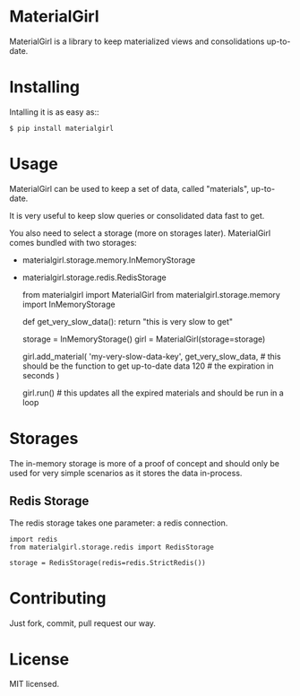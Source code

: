 MaterialGirl
============

MaterialGirl is a library to keep materialized views and consolidations up-to-date.

Installing
==========

Intalling it is as easy as::

    $ pip install materialgirl

Usage
=====

MaterialGirl can be used to keep a set of data, called "materials", up-to-date.

It is very useful to keep slow queries or consolidated data fast to get.

You also need to select a storage (more on storages later). MaterialGirl comes bundled with two storages:

* materialgirl.storage.memory.InMemoryStorage
* materialgirl.storage.redis.RedisStorage


    from materialgirl import MaterialGirl
    from materialgirl.storage.memory import InMemoryStorage

    def get_very_slow_data():
        return "this is very slow to get"

    storage = InMemoryStorage()
    girl = MaterialGirl(storage=storage)

    girl.add_material(
        'my-very-slow-data-key',
        get_very_slow_data,  # this should be the function to get up-to-date data
        120  # the expiration in seconds
    )

    girl.run()  # this updates all the expired materials and should be run in a loop

Storages
========

The in-memory storage is more of a proof of concept and should only be used for very simple scenarios as it stores the data in-process.

Redis Storage
-------------

The redis storage takes one parameter: a redis connection.

    import redis
    from materialgirl.storage.redis import RedisStorage

    storage = RedisStorage(redis=redis.StrictRedis())

Contributing
============

Just fork, commit, pull request our way.

License
=======

MIT licensed.
